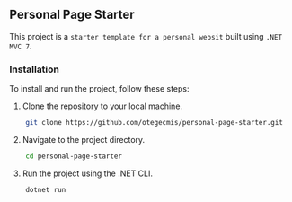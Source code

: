 ## Personal Page Starter

This project is a `starter template for a personal websit` built using `.NET MVC 7`.

### Installation

To install and run the project, follow these steps:

1. Clone the repository to your local machine.

```sh
    git clone https://github.com/otegecmis/personal-page-starter.git
```

2. Navigate to the project directory.

```sh
    cd personal-page-starter
```

3. Run the project using the .NET CLI.

```sh
    dotnet run
```
